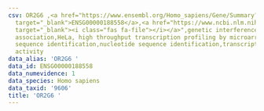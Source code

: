 ```yaml
---
csv: OR2G6 ,<a href="https://www.ensembl.org/Homo_sapiens/Gene/Summary?db=core;g=ENSG00000188558"
  target="_blank">ENSG00000188558</a>,<a href="https://www.ncbi.nlm.nih.gov/pubmed/28369544"
  target="_blank"><i class="fas fa-file"></i></a>",genetic interference,functional
  association,HeLa, high throughput transcription profiling by microarray,nucleotide
  sequence identification,nucleotide sequence identification,transcriptional regulation,down-regulates
  activity
data_alias: 'OR2G6 '
data_id: ENSG00000188558
data_numevidence: 1
data_species: Homo sapiens
data_taxid: '9606'
title: 'OR2G6 '
---
```

